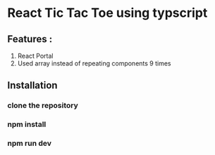 # React Tic Tac Toe using typscript
## Features :
1. React Portal
2. Used array instead of repeating components 9 times

## Installation
### clone the repository
### npm install
### npm run dev